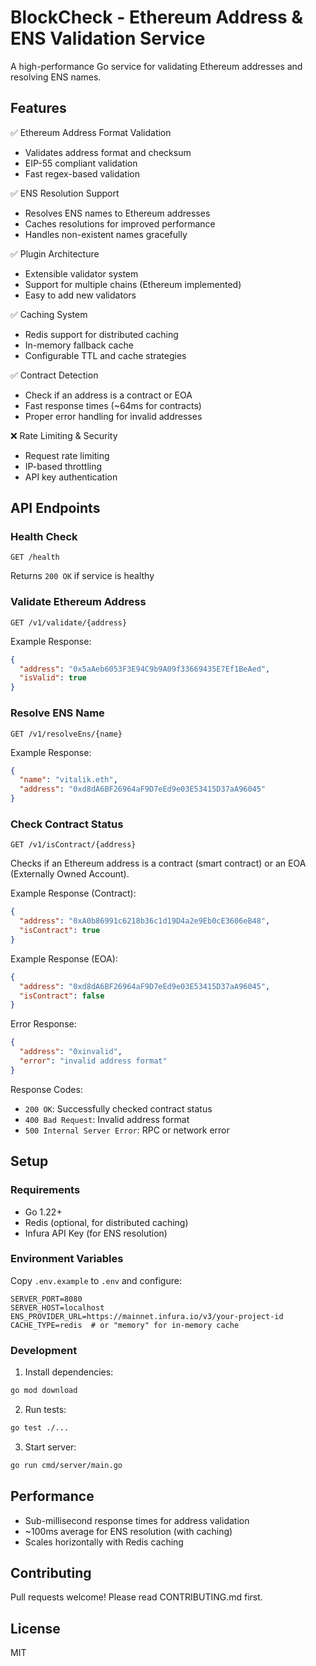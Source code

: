 # BlockCheck - Ethereum Address & ENS Validation Service

A high-performance Go service for validating Ethereum addresses and resolving ENS names.

## Features

✅ Ethereum Address Format Validation
- Validates address format and checksum
- EIP-55 compliant validation
- Fast regex-based validation

✅ ENS Resolution Support
- Resolves ENS names to Ethereum addresses
- Caches resolutions for improved performance
- Handles non-existent names gracefully

✅ Plugin Architecture
- Extensible validator system
- Support for multiple chains (Ethereum implemented)
- Easy to add new validators

✅ Caching System
- Redis support for distributed caching
- In-memory fallback cache
- Configurable TTL and cache strategies

✅ Contract Detection
- Check if an address is a contract or EOA
- Fast response times (~64ms for contracts)
- Proper error handling for invalid addresses

❌ Rate Limiting & Security
- Request rate limiting
- IP-based throttling
- API key authentication

## API Endpoints

### Health Check
```
GET /health
```
Returns `200 OK` if service is healthy

### Validate Ethereum Address
```
GET /v1/validate/{address}
```
Example Response:
```json
{
  "address": "0x5aAeb6053F3E94C9b9A09f33669435E7Ef1BeAed",
  "isValid": true
}
```

### Resolve ENS Name
```
GET /v1/resolveEns/{name}
```
Example Response:
```json
{
  "name": "vitalik.eth",
  "address": "0xd8dA6BF26964aF9D7eEd9e03E53415D37aA96045"
}
```

### Check Contract Status
```
GET /v1/isContract/{address}
```
Checks if an Ethereum address is a contract (smart contract) or an EOA (Externally Owned Account).

Example Response (Contract):
```json
{
  "address": "0xA0b86991c6218b36c1d19D4a2e9Eb0cE3606eB48",
  "isContract": true
}
```

Example Response (EOA):
```json
{
  "address": "0xd8dA6BF26964aF9D7eEd9e03E53415D37aA96045",
  "isContract": false
}
```

Error Response:
```json
{
  "address": "0xinvalid",
  "error": "invalid address format"
}
```

Response Codes:
- `200 OK`: Successfully checked contract status
- `400 Bad Request`: Invalid address format
- `500 Internal Server Error`: RPC or network error

## Setup

### Requirements
- Go 1.22+
- Redis (optional, for distributed caching)
- Infura API Key (for ENS resolution)

### Environment Variables
Copy `.env.example` to `.env` and configure:
```env
SERVER_PORT=8080
SERVER_HOST=localhost
ENS_PROVIDER_URL=https://mainnet.infura.io/v3/your-project-id
CACHE_TYPE=redis  # or "memory" for in-memory cache
```

### Development
1. Install dependencies:
```bash
go mod download
```

2. Run tests:
```bash
go test ./...
```

3. Start server:
```bash
go run cmd/server/main.go
```

## Performance
- Sub-millisecond response times for address validation
- ~100ms average for ENS resolution (with caching)
- Scales horizontally with Redis caching

## Contributing
Pull requests welcome! Please read CONTRIBUTING.md first.

## License
MIT